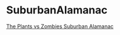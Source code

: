 # SuburbanAlamanac
[The Plants vs Zombies Suburban Alamanac](https://github.com/KuroyukiNear/SuburbanAlmanac/wiki)

